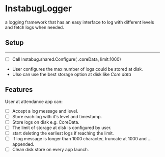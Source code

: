 # InstabugLogger 
a logging framework that has an easy interface to log with different levels and fetch logs when needed.

## Setup
--- 
 - [ ] Call  Instabug.shared.Configure( .coreData, limit:1000)

- User configures the max number of logs could be stored at disk.
- Ulso can use the best storage option at disk like *Core data*


## Features
User at attendance app can:
- [ ] Accept a log message and level.
- [ ] Store each log with it's level and timestamp.
- [ ] Store logs on disk e.g. CoreData.  
- [ ] The limit of storage at disk is configured by user.
- [ ] start deleting the earliest logs if reaching the limit.
- [ ] If log message is longer than 1000 character, truncate at 1000 and ... appended.
- [ ] Clean disk store on every app launch.   
